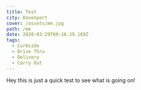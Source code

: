 ```yaml
---
title: Test
city: Davenport
cover: /assets/me.jpg
path: /me
date: 2020-03-29T09:16:29.169Z
tags:
  - Curbside
  - Drive Thru
  - Delivery
  - Carry Out
---
```

Hey this is just a quick test to see what is going on!